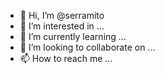 - 👋 Hi, I’m @serramito
- 👀 I’m interested in ...
- 🌱 I’m currently learning ...
- 💞️ I’m looking to collaborate on ...
- 📫 How to reach me ...

<!---
serramito/serramito is a ✨ special ✨ repository because its `README.md` (this file) appears on your GitHub profile.
You can click the Preview link to take a look at your changes.
--->
